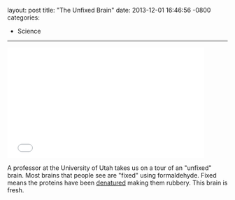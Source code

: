 layout: post
title:  "The Unfixed Brain"
date:   2013-12-01 16:46:56 -0800
categories:
  - Science
---

<iframe class="embedly-embed" src="//cdn.embedly.com/widgets/media.html?src=https%3A%2F%2Fwww.youtube.com%2Fembed%2FjHxyP-nUhUY%3Ffeature%3Doembed&url=https%3A%2F%2Fwww.youtube.com%2Fwatch%3Fv%3DjHxyP-nUhUY&image=https%3A%2F%2Fi.ytimg.com%2Fvi%2FjHxyP-nUhUY%2Fhqdefault.jpg&key=d815972c91e546edb5d2d02e509f8b1c&type=text%2Fhtml&schema=youtube" width="450" height="253" scrolling="no" frameborder="0" allowfullscreen></iframe>

A professor at the University of Utah takes us on a tour of an "unfixed" brain. Most brains that people see are "fixed" using formaldehyde. Fixed means the proteins have been  [denatured](http://en.wikipedia.org/wiki/Denaturation_(biochemistry))  making them rubbery. This brain is fresh. 
